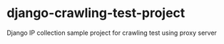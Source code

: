 # django-crawling-test-project
Django IP collection sample project for crawling test using proxy server
